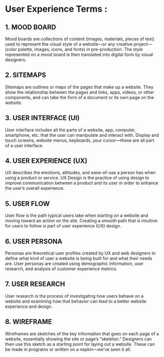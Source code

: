 # User Experience Terms :

## 1. MOOD BOARD
Mood boards are collections of content (images, materials, pieces of text) used to represent the visual style of a website—or any creative project— (color palette, images, icons, and fonts) in pre-production. The style represented on a mood board is then translated into digital form by visual designers.

## 2. SITEMAPS
Sitemaps are outlines or maps of the pages that make up a website. They show the relationship between the pages and links, apps, videos, or other components, and can take the form of a document or its own page on the website.

## 3. USER INTERFACE (UI)
User interface includes all the parts of a website, app, computer, smartphone, etc. that the user can manipulate and interact with. Display and touch screens, website menus, keyboards, your cursor—these are all part of a user interface.

## 4. USER EXPERIENCE (UX)
UX describes the emotions, attitudes, and ease-of-use a person has when using a product or service. UX Design is the practice of using design to improve communication between a product and its user in order to enhance the user’s overall experience.

## 5. USER FLOW
User flow is the path typical users take when starting on a website and moving toward an action on the site. Creating a smooth path that is intuitive for users to follow is part of user experience (UX) design.

## 6. USER PERSONA
Personas are theoretical user profiles created by UX and web designers to define what kind of user a website is being built for and what their needs are. User personas are created using demographic information, user research, and analysis of customer experience metrics.

## 7. USER RESEARCH
User research is the process of investigating how users behave on a website and examining how that behavior can lead to a better website experience and design.

## 8. WIREFRAME
Wireframes are sketches of the key information that goes on each page of a website, essentially showing the site or page’s “skeleton.” Designers can then use this sketch as a starting point for laying out a website. These can be made in programs or written on a napkin—we’ve seen it all.